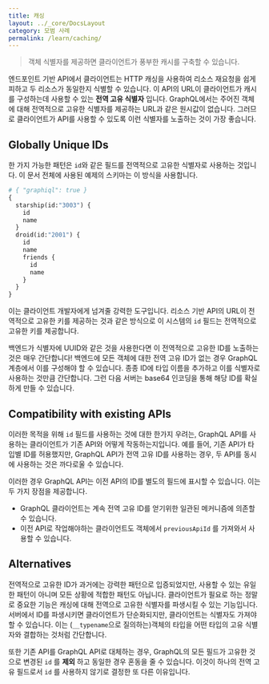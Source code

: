 ```yaml
---
title: 캐싱
layout: ../_core/DocsLayout
category: 모범 사례
permalink: /learn/caching/
---
```


> 객체 식별자를 제공하면 클라이언트가 풍부한 캐시를 구축할 수 있습니다.

엔드포인트 기반 API에서 클라이언트는 HTTP 캐싱을 사용하여 리소스 재요청을 쉽게 피하고 두 리소스가 동일한지 식별할 수 있습니다. 이 API의 URL이 클라이언트가 캐시를 구성하는데 사용할 수 있는 **전역 고유 식별자** 입니다. GraphQL에서는 주어진 객체에 대해 전역적으로 고유한 식별자를 제공하는 URL과 같은 원시값이 없습니다. 그러므로 클라이언트가 API를 사용할 수 있도록 이런 식별자를 노출하는 것이 가장 좋습니다.

## Globally Unique IDs

한 가지 가능한 패턴은 `id`와 같은 필드를 전역적으로 고유한 식별자로 사용하는 것입니다. 이 문서 전체에 사용된 예제의 스키마는 이 방식을 사용합니다.

```graphql
# { "graphiql": true }
{
  starship(id:"3003") {
    id
    name
  }
  droid(id:"2001") {
    id
    name
    friends {
      id
      name
    }
  }
}
```

이는 클라이언트 개발자에게 넘겨줄 강력한 도구입니다. 리소스 기반 API의 URL이 전역적으로 고유한 키를 제공하는 것과 같은 방식으로 이 시스템의 `id` 필드는 전역적으로 고유한 키를 제공합니다.

백엔드가 식별자에 UUID와 같은 것을 사용한다면 이 전역적으로 고유한 ID를 노출하는 것은 매우 간단합니다! 백엔드에 모든 객체에 대한 전역 고유 ID가 없는 경우 GraphQL 계층에서 이를 구성해야 할 수 있습니다. 종종 ID에 타입 이름을 추가하고 이를 식별자로 사용하는 것만큼 간단합니다. 그런 다음 서버는 base64 인코딩을 통해 해당 ID를 확실하게 만들 수 있습니다.

## Compatibility with existing APIs

이러한 목적을 위해 `id` 필드를 사용하는 것에 대한 한가지 우려는, GraphQL API를 사용하는 클라이언트가 기존 API와 어떻게 작동하는지입니다. 예를 들어, 기존 API가 타입별 ID를 허용했지만, GraphQL API가 전역 고유 ID를 사용하는 경우, 두 API를 동시에 사용하는 것은 까다로울 수 있습니다.

이러한 경우 GraphQL API는 이전 API의 ID를 별도의 필드에 표시할 수 있습니다. 이는 두 가지 장점을 제공합니다.

- GraphQL 클라이언트는 계속 전역 고유 ID를 얻기위한 일관된 메커니즘에 의존할 수 있습니다.
- 이전 API로 작업해야하는 클라이언트도 객체에서 `previousApiId` 를 가져와서 사용할 수 있습니다.

## Alternatives

전역적으로 고유한 ID가 과거에는 강력한 패턴으로 입증되었지만, 사용할 수 있는 유일한 패턴이 아니며 모든 상황에 적합한 패턴도 아닙니다. 클라이언트가 필요로 하는 정말로 중요한 기능은 캐싱에 대해 전역으로 고유한 식별자를 파생시킬 수 있는 기능입니다. 서버에서 ID를 파생시키면 클라이언트가 단순화되지만, 클라이언트는 식별자도 가져야 할 수 있습니다. 이는 (`__typename`으로 질의하는)객체의 타입을 어떤 타입의 고유 식별자와 결합하는 것처럼 간단합니다.

또한 기존 API를 GraphQL API로 대체하는 경우, GraphQL의 모든 필드가 고유한 것으로 변경된 `id` 를 **제외** 하고 동일한 경우 혼동을 줄 수 있습니다. 이것이 하나의 전역 고유 필드로서 `id` 를 사용하지 않기로 결정한 또 다른 이유입니다.
